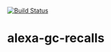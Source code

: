 [![Build Status](https://travis-ci.org/tc-ca/alexa-gc-recalls.svg?branch=master)](https://travis-ci.org/tc-ca/alexa-gc-recalls)
# alexa-gc-recalls
